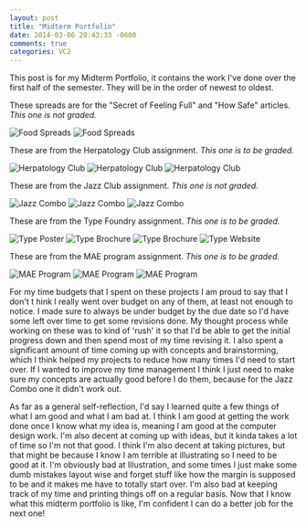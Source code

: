 ```yaml
---
layout: post
title: "Midterm Portfolio"
date: 2014-03-06 20:43:33 -0600
comments: true
categories: VC2
---
```

This post is for my Midterm Portfolio, it contains the work I've done over the first half of the semester.  They will be in the order of newest to oldest.

These spreads are for the "Secret of Feeling Full" and "How Safe" articles.  <i>This one is not graded.</i>

![Food Spreads](/images/posts/midterm_portfolio/timemag.jpg "Time Magazine")
![Food Spreads](/images/posts/midterm_portfolio/natgeo.jpg "National Geographic")

These are from the Herpatology Club assignment. <i>This one is to be graded.</i>

![Herpatology Club](/images/posts/midterm_portfolio/herp_club.jpg "Herpatology Poster")
![Herpatology Club](/images/posts/midterm_portfolio/herp_banner.gif "Herpatology Banner")
![Herpatology Club](/images/posts/midterm_portfolio/herp_web.jpg "Herpatology Website")

These are from the Jazz Club assignment.  <i>This one is not graded.</i>

![Jazz Combo](/images/posts/midterm_portfolio/jazz_poster.jpg "Jazz Poster")
![Jazz Combo](/images/posts/midterm_portfolio/jazz_banner.gif "Jazz Banner")
![Jazz Combo](/images/posts/midterm_portfolio/jazz_iphone.jpg "Jazz Popup")

These are from the Type Foundry assignment.  <i>This one is to be graded.</i>

![Type Poster](/images/posts/midterm_portfolio/type_poster.jpg "Type Poster")
![Type Brochure](/images/posts/midterm_portfolio/type_brochure.jpg "Type Brochure")
![Type Brochure](/images/posts/midterm_portfolio/type_brochure2.jpg "Type Brochure")
![Type Website](/images/posts/midterm_portfolio/type_website.jpg "Type Website")

These are from the MAE program assignment.  <i>This one is to be graded.</i>

![MAE Program](/images/posts/midterm_portfolio/mae_poster.jpg "MAE Poster")
![MAE Program](/images/posts/midterm_portfolio/mae_index_ad.jpg "MAE Index Ad")
![MAE Program](/images/posts/midterm_portfolio/mae_banner.png "MAE Banner")


For my time budgets that I spent on these projects I am proud to say that I don't t hink I really went over budget on any of them, at least not enough to notice.  I made sure to always be under budget by the due date so I'd have some left over time to get some revisions done.  My thought process while working on these was to kind of 'rush' it so that I'd be able to get the initial progress down and then spend most of my time revising it.  I also spent a significant amount of time coming up with concepts and brainstorming, which I think helped my projects to reduce how many times I'd need to start over.  If I wanted to improve my time management I think I just need to make sure my concepts are actually good before I do them, because for the Jazz Combo one it didn't work out.  

As far as a general self-reflection, I'd say I learned quite a few things of what I am good and what I am bad at.  I think I am good at getting the work done once I know what my idea is, meaning I am good at the computer design work.  I'm also decent at coming up with ideas, but it kinda takes a lot of time so I'm not that good.  I think I'm also decent at taking pictures, but that might be because I know I am terrible at illustrating so I need to be good at it.  I'm obviously bad at Illustration, and some times I just make some dumb mistakes layout wise and forget stuff like how the margin is supposed to be and it makes me have to totally start over.  I'm also bad at keeping track of my time and printing things off on a regular basis.  Now that I know what this midterm portfolio is like, I'm confident I can do a better job for the next one!
